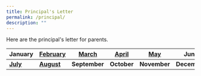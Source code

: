 ```yaml
---
title: Principal's Letter
permalink: /principal/
description: ""
---
```


Here are the principal's letter for parents.

| January | [February](/files/Principal_letters/2022/2022%20PRINCIPAL%20LETTER%20FEB.pdf) | [March](/files/Principal_letters/2022/2022_073_7%20Mar%202022%20PLetter%20to%20Parents.pdf) | [April](/files/Principal_letters/2022/2022__13%20April%20_Principal%20to%20Parents%20%20April.pdf) | [May](/files/Principal_letters/2022/2022%2005%2023%20Principals%20Letter_Final.pdf) | June |
| -------- | -------- | -------- | -------- | -------- | -------- |
| **[July](/files/Principal_letters/2022/2022_06_27%20Principal%20Letter.pdf)** | **[August](/files/Principal_letters/2022/2022%2002%20August%20%20Principals%20Letter.pdf)** | **September** | **October** | **November** | **December** |